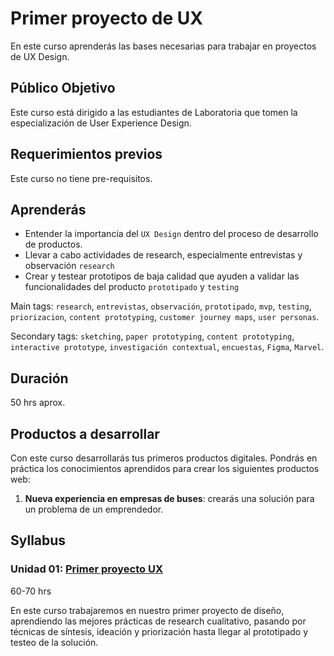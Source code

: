 # Primer proyecto de UX

En este curso aprenderás las bases necesarias para trabajar en proyectos de UX Design. 

## Público Objetivo

Este curso está dirigido a las estudiantes de Laboratoria que tomen la especialización de User Experience Design.  

## Requerimientos previos

Este curso no tiene pre-requisitos.

## Aprenderás

* Entender la importancia del `UX Design` dentro del proceso de desarrollo de productos.
* Llevar a cabo actividades de research, especialmente entrevistas y observación `research`
* Crear y testear prototipos de baja calidad que ayuden a validar las funcionalidades del producto `prototipado` y `testing`

Main tags: `research`, `entrevistas`, `observación`, `prototipado`, `mvp`, `testing`, `priorizacion`, `content prototyping`, `customer journey maps`, `user personas`.

Secondary tags: `sketching`, `paper prototyping`, `content prototyping`, `interactive prototype`,
`investigación contextual`, `encuestas`, `Figma`, `Marvel`.

## Duración

50 hrs aprox.

## Productos a desarrollar

Con este curso desarrollarás tus primeros productos digitales. Pondrás en
práctica los conocimientos aprendidos para crear los siguientes productos web:

1. **Nueva experiencia en empresas de buses**: crearás una solución para un problema de un emprendedor. 


## Syllabus

### Unidad 01: [Primer proyecto UX](01-intro)

60-70 hrs

En este curso trabajaremos en nuestro primer proyecto de diseño, aprendiendo las mejores prácticas de research cualitativo, pasando por técnicas de síntesis, ideación y priorización hasta llegar al prototipado y testeo de la solución. 